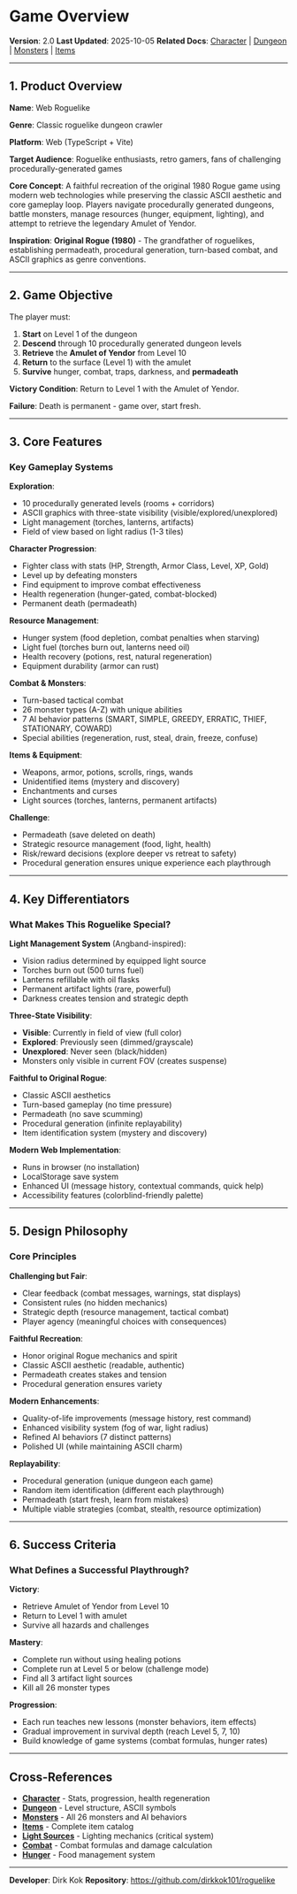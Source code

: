 # Game Overview

**Version**: 2.0
**Last Updated**: 2025-10-05
**Related Docs**: [Character](./02-character.md) | [Dungeon](./03-dungeon.md) | [Monsters](./04-monsters.md) | [Items](./05-items.md)

---

## 1. Product Overview

**Name**: Web Roguelike

**Genre**: Classic roguelike dungeon crawler

**Platform**: Web (TypeScript + Vite)

**Target Audience**: Roguelike enthusiasts, retro gamers, fans of challenging procedurally-generated games

**Core Concept**: A faithful recreation of the original 1980 Rogue game using modern web technologies while preserving the classic ASCII aesthetic and core gameplay loop. Players navigate procedurally generated dungeons, battle monsters, manage resources (hunger, equipment, lighting), and attempt to retrieve the legendary Amulet of Yendor.

**Inspiration**: **Original Rogue (1980)** - The grandfather of roguelikes, establishing permadeath, procedural generation, turn-based combat, and ASCII graphics as genre conventions.

---

## 2. Game Objective

The player must:

1. **Start** on Level 1 of the dungeon
2. **Descend** through 10 procedurally generated dungeon levels
3. **Retrieve** the **Amulet of Yendor** from Level 10
4. **Return** to the surface (Level 1) with the amulet
5. **Survive** hunger, combat, traps, darkness, and **permadeath**

**Victory Condition**: Return to Level 1 with the Amulet of Yendor.

**Failure**: Death is permanent - game over, start fresh.

---

## 3. Core Features

### Key Gameplay Systems

**Exploration**:
- 10 procedurally generated levels (rooms + corridors)
- ASCII graphics with three-state visibility (visible/explored/unexplored)
- Light management (torches, lanterns, artifacts)
- Field of view based on light radius (1-3 tiles)

**Character Progression**:
- Fighter class with stats (HP, Strength, Armor Class, Level, XP, Gold)
- Level up by defeating monsters
- Find equipment to improve combat effectiveness
- Health regeneration (hunger-gated, combat-blocked)
- Permanent death (permadeath)

**Resource Management**:
- Hunger system (food depletion, combat penalties when starving)
- Light fuel (torches burn out, lanterns need oil)
- Health recovery (potions, rest, natural regeneration)
- Equipment durability (armor can rust)

**Combat & Monsters**:
- Turn-based tactical combat
- 26 monster types (A-Z) with unique abilities
- 7 AI behavior patterns (SMART, SIMPLE, GREEDY, ERRATIC, THIEF, STATIONARY, COWARD)
- Special abilities (regeneration, rust, steal, drain, freeze, confuse)

**Items & Equipment**:
- Weapons, armor, potions, scrolls, rings, wands
- Unidentified items (mystery and discovery)
- Enchantments and curses
- Light sources (torches, lanterns, permanent artifacts)

**Challenge**:
- Permadeath (save deleted on death)
- Strategic resource management (food, light, health)
- Risk/reward decisions (explore deeper vs retreat to safety)
- Procedural generation ensures unique experience each playthrough

---

## 4. Key Differentiators

### What Makes This Roguelike Special?

**Light Management System** (Angband-inspired):
- Vision radius determined by equipped light source
- Torches burn out (500 turns fuel)
- Lanterns refillable with oil flasks
- Permanent artifact lights (rare, powerful)
- Darkness creates tension and strategic depth

**Three-State Visibility**:
- **Visible**: Currently in field of view (full color)
- **Explored**: Previously seen (dimmed/grayscale)
- **Unexplored**: Never seen (black/hidden)
- Monsters only visible in current FOV (creates suspense)

**Faithful to Original Rogue**:
- Classic ASCII aesthetics
- Turn-based gameplay (no time pressure)
- Permadeath (no save scumming)
- Procedural generation (infinite replayability)
- Item identification system (mystery and discovery)

**Modern Web Implementation**:
- Runs in browser (no installation)
- LocalStorage save system
- Enhanced UI (message history, contextual commands, quick help)
- Accessibility features (colorblind-friendly palette)

---

## 5. Design Philosophy

### Core Principles

**Challenging but Fair**:
- Clear feedback (combat messages, warnings, stat displays)
- Consistent rules (no hidden mechanics)
- Strategic depth (resource management, tactical combat)
- Player agency (meaningful choices with consequences)

**Faithful Recreation**:
- Honor original Rogue mechanics and spirit
- Classic ASCII aesthetic (readable, authentic)
- Permadeath creates stakes and tension
- Procedural generation ensures variety

**Modern Enhancements**:
- Quality-of-life improvements (message history, rest command)
- Enhanced visibility system (fog of war, light radius)
- Refined AI behaviors (7 distinct patterns)
- Polished UI (while maintaining ASCII charm)

**Replayability**:
- Procedural generation (unique dungeon each game)
- Random item identification (different each playthrough)
- Permadeath (start fresh, learn from mistakes)
- Multiple viable strategies (combat, stealth, resource optimization)

---

## 6. Success Criteria

### What Defines a Successful Playthrough?

**Victory**:
- Retrieve Amulet of Yendor from Level 10
- Return to Level 1 with amulet
- Survive all hazards and challenges

**Mastery**:
- Complete run without using healing potions
- Complete run at Level 5 or below (challenge mode)
- Find all 3 artifact light sources
- Kill all 26 monster types

**Progression**:
- Each run teaches new lessons (monster behaviors, item effects)
- Gradual improvement in survival depth (reach Level 5, 7, 10)
- Build knowledge of game systems (combat formulas, hunger rates)

---

## Cross-References

- **[Character](./02-character.md)** - Stats, progression, health regeneration
- **[Dungeon](./03-dungeon.md)** - Level structure, ASCII symbols
- **[Monsters](./04-monsters.md)** - All 26 monsters and AI behaviors
- **[Items](./05-items.md)** - Complete item catalog
- **[Light Sources](./06-light-sources.md)** - Lighting mechanics (critical system)
- **[Combat](./09-combat.md)** - Combat formulas and damage calculation
- **[Hunger](./08-hunger.md)** - Food management system

---

**Developer**: Dirk Kok
**Repository**: https://github.com/dirkkok101/roguelike
